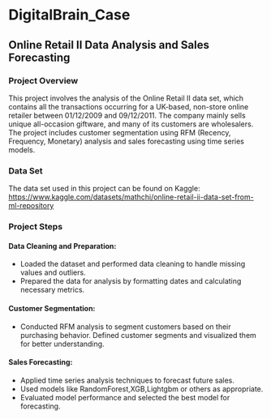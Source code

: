 # DigitalBrain_Case

## Online Retail II Data Analysis and Sales Forecasting

### Project Overview 

This project involves the analysis of the Online Retail II data set, which contains all the transactions occurring for a UK-based, non-store online retailer between 01/12/2009 and 09/12/2011. The company mainly sells unique all-occasion giftware, and many of its customers are wholesalers. The project includes customer segmentation using RFM (Recency, Frequency, Monetary) analysis and sales forecasting using time series models.

### Data Set
The data set used in this project can be found on Kaggle: https://www.kaggle.com/datasets/mathchi/online-retail-ii-data-set-from-ml-repository 

### Project Steps
#### Data Cleaning and Preparation:

- Loaded the dataset and performed data cleaning to handle missing values and outliers.
- Prepared the data for analysis by formatting dates and calculating necessary metrics.
  
#### Customer Segmentation:

- Conducted RFM analysis to segment customers based on their purchasing behavior.
Defined customer segments and visualized them for better understanding.

#### Sales Forecasting:

- Applied time series analysis techniques to forecast future sales.
- Used models like RandomForest,XGB,Lightgbm or others as appropriate.
- Evaluated model performance and selected the best model for forecasting.
